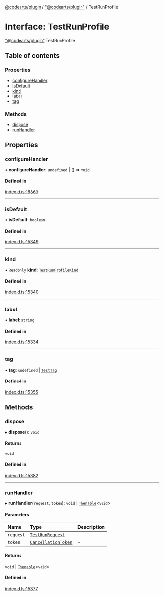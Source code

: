 [@codearts/plugin](../README.md) / ["@codearts/plugin"](../modules/_codearts_plugin_.md) / TestRunProfile

# Interface: TestRunProfile

["@codearts/plugin"](../modules/_codearts_plugin_.md).TestRunProfile

## Table of contents

### Properties

- [configureHandler](codearts_plugin_.TestRunProfile.md#configurehandler)
- [isDefault](codearts_plugin_.TestRunProfile.md#isdefault)
- [kind](codearts_plugin_.TestRunProfile.md#kind)
- [label](codearts_plugin_.TestRunProfile.md#label)
- [tag](codearts_plugin_.TestRunProfile.md#tag)

### Methods

- [dispose](codearts_plugin_.TestRunProfile.md#dispose)
- [runHandler](codearts_plugin_.TestRunProfile.md#runhandler)

## Properties

### configureHandler

• **configureHandler**: `undefined` \| () => `void`

#### Defined in

[index.d.ts:15363](https://github.com/huaweicloud/cloudide-plugin-api/blob/03c74e5/index.d.ts#L15363)

___

### isDefault

• **isDefault**: `boolean`

#### Defined in

[index.d.ts:15349](https://github.com/huaweicloud/cloudide-plugin-api/blob/03c74e5/index.d.ts#L15349)

___

### kind

• `Readonly` **kind**: [`TestRunProfileKind`](../enums/codearts_plugin_.TestRunProfileKind.md)

#### Defined in

[index.d.ts:15340](https://github.com/huaweicloud/cloudide-plugin-api/blob/03c74e5/index.d.ts#L15340)

___

### label

• **label**: `string`

#### Defined in

[index.d.ts:15334](https://github.com/huaweicloud/cloudide-plugin-api/blob/03c74e5/index.d.ts#L15334)

___

### tag

• **tag**: `undefined` \| [`TestTag`](../classes/codearts_plugin_.TestTag.md)

#### Defined in

[index.d.ts:15355](https://github.com/huaweicloud/cloudide-plugin-api/blob/03c74e5/index.d.ts#L15355)

## Methods

### dispose

▸ **dispose**(): `void`

#### Returns

`void`

#### Defined in

[index.d.ts:15382](https://github.com/huaweicloud/cloudide-plugin-api/blob/03c74e5/index.d.ts#L15382)

___

### runHandler

▸ **runHandler**(`request`, `token`): `void` \| [`Thenable`](Thenable.md)<`void`\>

#### Parameters

| Name | Type | Description |
| :------ | :------ | :------ |
| `request` | [`TestRunRequest`](../classes/codearts_plugin_.TestRunRequest.md) |  |
| `token` | [`CancellationToken`](codearts_plugin_.CancellationToken.md) | - |

#### Returns

`void` \| [`Thenable`](Thenable.md)<`void`\>

#### Defined in

[index.d.ts:15377](https://github.com/huaweicloud/cloudide-plugin-api/blob/03c74e5/index.d.ts#L15377)
